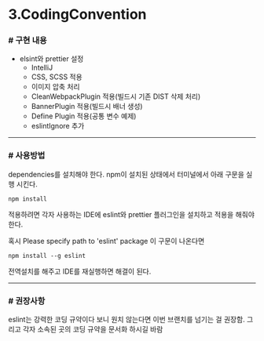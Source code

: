 # 3.CodingConvention

### # 구현 내용
* elsint와 prettier 설정
  * IntelliJ
  * CSS, SCSS 적용 
  * 이미지 압축 처리
  * CleanWebpackPlugin 적용(빌드시 기존 DIST 삭제 처리)
  * BannerPlugin 적용(빌드시 배너 생성)
  * Define Plugin 적용(공통 변수 예제)
  * eslintIgnore 추가

<hr/>
  
### # 사용방법
dependencies를 설치해야 한다. npm이 설치된 상태에서 터미널에서 아래 구문을 실행 시킨다.

```
npm install
```

적용하려면 각자 사용하는 IDE에 eslint와 prettier 플러그인을 설치하고
적용을 해줘야 한다. 

혹시 Please specify path to 'eslint' package
이 구문이 나온다면
```
npm install --g eslint
```
전역설치를 해주고 IDE를 재실행하면 해결이 된다.


<hr/>

### # 권장사항
eslint는 강력한 코딩 규약이다 보니 원치 않는다면 이번 브랜치를 넘기는 걸 권장함.
그리고 각자 소속된 곳의 코딩 규약을 문서화 하시길 바람





